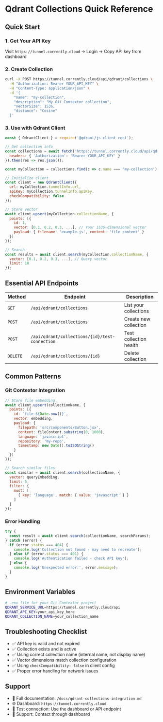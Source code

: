 # Qdrant Collections Quick Reference

## Quick Start

### 1. Get Your API Key
Visit `https://tunnel.corrently.cloud` → Login → Copy API key from dashboard

### 2. Create Collection
```bash
curl -X POST https://tunnel.corrently.cloud/api/qdrant/collections \
  -H "Authorization: Bearer YOUR_API_KEY" \
  -H "Content-Type: application/json" \
  -d '{
    "name": "my-collection",
    "description": "My Git Contextor collection",
    "vectorSize": 1536,
    "distance": "Cosine"
  }'
```

### 3. Use with Qdrant Client
```javascript
const { QdrantClient } = require('@qdrant/js-client-rest');

// Get collection info
const collections = await fetch('https://tunnel.corrently.cloud/api/qdrant/collections', {
  headers: { 'Authorization': 'Bearer YOUR_API_KEY' }
}).then(res => res.json());

const myCollection = collections.find(c => c.name === 'my-collection');

// Initialize client
const client = new QdrantClient({
  url: myCollection.tunnelInfo.url,
  apiKey: myCollection.tunnelInfo.apiKey,
  checkCompatibility: false
});

// Store vector
await client.upsert(myCollection.collectionName, {
  points: [{
    id: 1,
    vector: [0.1, 0.2, 0.3, ...], // Your 1536-dimensional vector
    payload: { filename: 'example.js', content: 'file content' }
  }]
});

// Search
const results = await client.search(myCollection.collectionName, {
  vector: [0.1, 0.2, 0.3, ...], // Query vector
  limit: 10
});
```

## Essential API Endpoints

| Method | Endpoint | Description |
|--------|----------|-------------|
| `GET` | `/api/qdrant/collections` | List your collections |
| `POST` | `/api/qdrant/collections` | Create new collection |
| `POST` | `/api/qdrant/collections/{id}/test-connection` | Test collection health |
| `DELETE` | `/api/qdrant/collections/{id}` | Delete collection |

## Common Patterns

### Git Contextor Integration
```javascript
// Store file embedding
await client.upsert(collectionName, {
  points: [{
    id: `file-${Date.now()}`,
    vector: embedding,
    payload: {
      filepath: 'src/components/Button.jsx',
      content: fileContent.substring(0, 1000),
      language: 'javascript',
      repository: 'my-repo',
      timestamp: new Date().toISOString()
    }
  }]
});

// Search similar files
const similar = await client.search(collectionName, {
  vector: queryEmbedding,
  limit: 5,
  filter: {
    must: [
      { key: 'language', match: { value: 'javascript' } }
    ]
  }
});
```

### Error Handling
```javascript
try {
  const result = await client.search(collectionName, searchParams);
} catch (error) {
  if (error.status === 404) {
    console.log('Collection not found - may need to recreate');
  } else if (error.status === 401) {
    console.log('Authentication failed - check API key');
  } else {
    console.log('Unexpected error:', error.message);
  }
}
```

## Environment Variables

```bash
# .env file for your Git Contextor project
QDRANT_SERVICE_URL=https://tunnel.corrently.cloud/api
QDRANT_API_KEY=your_api_key_here
QDRANT_COLLECTION_NAME=your_collection_name
```

## Troubleshooting Checklist

- ✅ API key is valid and not expired
- ✅ Collection exists and is active
- ✅ Using correct collection name (internal name, not display name)
- ✅ Vector dimensions match collection configuration
- ✅ Using `checkCompatibility: false` in client config
- ✅ Proper error handling for network issues

## Support

- 📖 Full documentation: `/docs/qdrant-collections-integration.md`
- 🌐 Dashboard: `https://tunnel.corrently.cloud`
- 🔧 Test connection: Use the dashboard or API endpoint
- 💬 Support: Contact through dashboard
